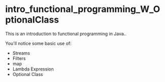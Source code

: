 # intro_functional_programming_W_OptionalClass

This is an introduction to functional programming in Java..

You'll notice some basic use of:
- Streams
- Filters
- map
- Lambda Expression
- Optional Class
